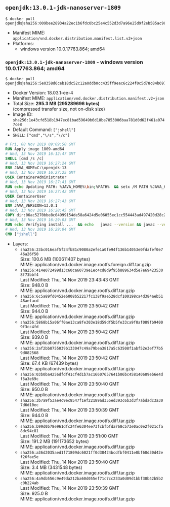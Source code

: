 ## `openjdk:13.0.1-jdk-nanoserver-1809`

```console
$ docker pull openjdk@sha256:009bee28934a22ec1b6fdc0bc25e4c552d3d7a96e25d9f2eb585ac9824ccd2a0
```

-	Manifest MIME: `application/vnd.docker.distribution.manifest.list.v2+json`
-	Platforms:
	-	windows version 10.0.17763.864; amd64

### `openjdk:13.0.1-jdk-nanoserver-1809` - windows version 10.0.17763.864; amd64

```console
$ docker pull openjdk@sha256:5e0358d6ceb18dc52c12a0ddb0cc435ff9eac6c224f0c5d78c84b697da8f5319
```

-	Docker Version: 18.03.1-ee-4
-	Manifest MIME: `application/vnd.docker.distribution.manifest.v2+json`
-	Total Size: **295.3 MB (295289696 bytes)**  
	(compressed transfer size, not on-disk size)
-	Image ID: `sha256:1e43cfd518b1947ec81bad59649b6d18be7853006baa781d0d62f461a0747ce8`
-	Default Command: `["jshell"]`
-	`SHELL`: `["cmd","\/s","\/c"]`

```dockerfile
# Fri, 08 Nov 2019 09:09:50 GMT
RUN Apply image 1809-amd64
# Wed, 13 Nov 2019 16:12:47 GMT
SHELL [cmd /s /c]
# Wed, 13 Nov 2019 16:27:24 GMT
ENV JAVA_HOME=C:\openjdk-13
# Wed, 13 Nov 2019 16:27:25 GMT
USER ContainerAdministrator
# Wed, 13 Nov 2019 16:27:41 GMT
RUN echo Updating PATH: %JAVA_HOME%\bin;%PATH% 	&& setx /M PATH %JAVA_HOME%\bin;%PATH%
# Wed, 13 Nov 2019 16:27:42 GMT
USER ContainerUser
# Wed, 13 Nov 2019 16:27:43 GMT
ENV JAVA_VERSION=13.0.1
# Wed, 13 Nov 2019 16:28:45 GMT
COPY dir:06ac5270bbe8c04999154de58a6424d5e06055ec1cc554443ad497420d28c2e4 in C:\openjdk-13 
# Wed, 13 Nov 2019 16:29:03 GMT
RUN echo Verifying install ... 	&& echo   javac --version && javac --version 	&& echo   java --version && java --version
# Wed, 13 Nov 2019 16:29:04 GMT
CMD ["jshell"]
```

-	Layers:
	-	`sha256:23bc016eaf5f24fb81c9080a2efe1a0fe94f136b14053e0fdafef0e746a26f50`  
		Size: 100.6 MB (100611407 bytes)  
		MIME: application/vnd.docker.image.rootfs.foreign.diff.tar.gzip
	-	`sha256:414e072499d13c60ca60739e1ec4cd8d9f95b889634d5e7e694235308f73bbf4`  
		Last Modified: Thu, 14 Nov 2019 23:43:43 GMT  
		Size: 948.0 B  
		MIME: application/vnd.docker.image.rootfs.diff.tar.gzip
	-	`sha256:6c5a89fd0452e6008b52217fc138f9ae528dcf100198ca4d384aeb5148aefacd`  
		Last Modified: Thu, 14 Nov 2019 23:50:42 GMT  
		Size: 944.0 B  
		MIME: application/vnd.docker.image.rootfs.diff.tar.gzip
	-	`sha256:5868b15a06ff0ae13ca8fe303e18d59df5b5fe33ca9f0af089fb94009f3cc4fd`  
		Last Modified: Thu, 14 Nov 2019 23:50:42 GMT  
		Size: 939.0 B  
		MIME: application/vnd.docker.image.rootfs.diff.tar.gzip
	-	`sha256:2af2bb8755039b133047c49a79bea3817a5c63508f1abf52e3ef77b59d082568`  
		Last Modified: Thu, 14 Nov 2019 23:50:42 GMT  
		Size: 67.4 KB (67439 bytes)  
		MIME: application/vnd.docker.image.rootfs.diff.tar.gzip
	-	`sha256:03b0ba4256dfdf41cf4d1b7ac16607657641b06bc458140689eb6e4df5a3e69c`  
		Last Modified: Thu, 14 Nov 2019 23:50:40 GMT  
		Size: 950.0 B  
		MIME: application/vnd.docker.image.rootfs.diff.tar.gzip
	-	`sha256:3b7a9f53ae4c9ec8547f1ef22189ad355ed393c6b3d3f7abdadc3a307d6d10ec`  
		Last Modified: Thu, 14 Nov 2019 23:50:39 GMT  
		Size: 944.0 B  
		MIME: application/vnd.docker.image.rootfs.diff.tar.gzip
	-	`sha256:b99d0578e961dfc24fe6304ee73fcbfbfda768c573e0ac0e2f021cfa8dc94c81`  
		Last Modified: Thu, 14 Nov 2019 23:51:00 GMT  
		Size: 191.2 MB (191173652 bytes)  
		MIME: application/vnd.docker.image.rootfs.diff.tar.gzip
	-	`sha256:a36d2035aed1f71809dc6021ff0d38424bcdfbf0411e8bf68d30d42ef26fae5e`  
		Last Modified: Thu, 14 Nov 2019 23:50:40 GMT  
		Size: 3.4 MB (3431548 bytes)  
		MIME: application/vnd.docker.image.rootfs.diff.tar.gzip
	-	`sha256:4a9db556c9e49da212ba60d055ef71c7cc233a0d09d1bbf38b42b5b2c0b224ab`  
		Last Modified: Thu, 14 Nov 2019 23:50:39 GMT  
		Size: 925.0 B  
		MIME: application/vnd.docker.image.rootfs.diff.tar.gzip
